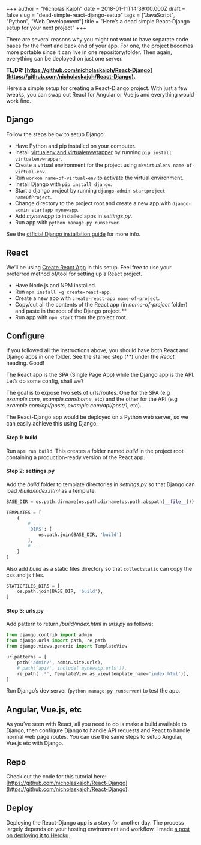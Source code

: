 +++
author = "Nicholas Kajoh"
date = 2018-01-11T14:39:00.000Z
draft = false
slug = "dead-simple-react-django-setup"
tags = ["JavaScript", "Python", "Web Development"]
title = "Here’s a dead simple React-Django setup for your next project"
+++


There are several reasons why you might not want to have separate code bases for the front and back end of your app. For one, the project becomes more portable since it can live in one repository/folder. Then again, everything can be deployed on just one server.

**TL;DR: [https://github.com/nicholaskajoh/React-Django](https://github.com/nicholaskajoh/React-Django).**

Here’s a simple setup for creating a React-Django project. With just a few tweaks, you can swap out React for Angular or Vue.js and everything would work fine.

Django
------

Follow the steps below to setup Django:

*   Have Python and pip installed on your computer.
*   Install [virtualenv and virtualenvwrapper](http://virtualenvwrapper.readthedocs.io/en/latest/install.html) by running `pip install virtualenvwrapper`.
*   Create a virtual environment for the project using `mkvirtualenv name-of-virtual-env`.
*   Run `workon name-of-virtual-env` to activate the virtual environment.
*   Install Django with `pip install django`.
*   Start a django project by running `django-admin startproject nameOfProject`.
*   Change directory to the project root and create a new app with `django-admin startapp mynewapp`.
*   Add _mynewapp_ to installed apps in _settings.py_.
*   Run app with `python manage.py runserver`.

See the [official Django installation guide](https://docs.djangoproject.com/en/dev/topics/install/) for more info.

React
-----

We’ll be using [Create React App](https://github.com/facebookincubator/create-react-app) in this setup. Feel free to use your preferred method of/tool for setting up a React project.

*   Have Node.js and NPM installed.
*   Run `npm install -g create-react-app`.
*   Create a new app with `create-react-app name-of-project`.
*   Copy/cut all the contents of the React app (in _name-of-project_ folder) and paste in the root of the Django project.\*\*
*   Run app with `npm start` from the project root.

Configure
---------

If you followed all the instructions above, you should have both React and Django apps in one folder. See the starred step (\*\*) under the _React_ heading. Good!

The React app is the SPA (Single Page App) while the Django app is the API. Let’s do some config, shall we?

The goal is to expose two sets of urls/routes. One for the SPA (e.g _example.com_, _example.com/home_, etc) and the other for the API (e.g _example.com/api/posts_, _example.com/api/post/1_, etc).

The React-Django app would be deployed on a Python web server, so we can easily achieve this using Django.

#### Step 1: build

Run `npm run build`. This creates a folder named _build_ in the project root containing a production-ready version of the React app.

#### Step 2: settings.py

Add the _build_ folder to template directories in _settings.py_ so that Django can load _/build/index.html_ as a template.

```python
BASE_DIR = os.path.dirname(os.path.dirname(os.path.abspath(__file__)))

TEMPLATES = [
    {
        # ...
        'DIRS': [
            os.path.join(BASE_DIR, 'build')
        ],
        # ...
    }
]
```
    

Also add _build_ as a static files directory so that `collectstatic` can copy the css and js files.

```python
STATICFILES_DIRS = [
    os.path.join(BASE_DIR, 'build'),
]
```
    

#### Step 3: urls.py

Add pattern to return _/build/index.html_ in _urls.py_ as follows:

```python
from django.contrib import admin
from django.urls import path, re_path
from django.views.generic import TemplateView

urlpatterns = [
    path('admin/', admin.site.urls),
    # path('api/', include('mynewapp.urls')),
    re_path('.*', TemplateView.as_view(template_name='index.html')),
]
```
    

Run Django’s dev server (`python manage.py runserver`) to test the app.

Angular, Vue.js, etc
--------------------

As you’ve seen with React, all you need to do is make a build available to Django, then configure Django to handle API requests and React to handle normal web page routes. You can use the same steps to setup Angular, Vue.js etc with Django.

Repo
----

Check out the code for this tutorial here: [https://github.com/nicholaskajoh/React-Django](https://github.com/nicholaskajoh/React-Django).

Deploy
------

Deploying the React-Django app is a story for another day. The process largely depends on your hosting environment and workflow. I made [a post on deploying it to Heroku](https://alphacoder.xyz/deploy-react-django-app-on-heroku/).